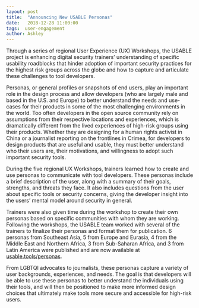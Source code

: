 ```yaml
---
layout: post
title:  "Announcing New USABLE Personas"
date:   2018-12-28 11:00:00
tags:  user-engagement
author: Ashley
---
```


Through a series of regional User Experience (UX) Workshops, the USABLE project is enhancing digital security trainers’ understanding of specific usability roadblocks that hinder adoption of important security practices for the highest risk groups across the globe and how to capture and articulate these challenges to tool developers.

Personas, or general profiles or snapshots of end users, play an important role in the design process and allow developers (who are largely male and based in the U.S. and Europe) to better understand the needs and use-cases for their products in some of the most challenging environments in the world. Too often developers in the open source community rely on assumptions from their respective locations and experiences, which is dramatically different from the lived experiences of high-risk groups using their products. Whether they are designing for a human rights activist in China or a journalist reporting on the frontlines in Crimea, for developers to design products that are useful and usable, they must better understand who their users are, their motivations, and willingness to adopt such important security tools.

During the five regional UX Workshops, trainers learned how to create and use personas to communicate with tool developers. These personas include a brief description of the user, along with a summary of their goals, strengths, and threats they face. It also includes questions from the user about specific tools or security concerns, giving the developer insight into the users’ mental model around security in general.  

Trainers were also given time during the workshop to create their own personas based on specific communities with whom they are working. Following the workshops, the USABLE team worked with several of the trainers to finalize their personas and format them for publication. 6 personas from Southeast Asia, 5 from Europe and Eurasia, 4 from the Middle East and Northern Africa, 3 from Sub-Saharan Africa, and 3 from Latin America were published and are now available at [usable.tools/personas](https://usable.tools/personas).

From LGBTQI advocates to journalists, these personas capture a variety of user backgrounds, experiences, and needs. The goal is that developers will be able to use these personas to better understand the individuals using their tools, and will then be positioned to make more informed design choices that ultimately make tools more secure and accessible for high-risk users.
